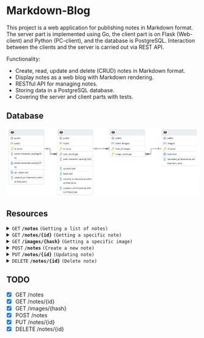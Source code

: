 # Markdown-Blog

This project is a web application for publishing notes in Markdown format. The server part is implemented using Go, the client part is on Flask (Web-client) and Python (PC-client), and the database is PostgreSQL. Interaction between the clients and the server is carried out via REST API.

Functionality:

- Create, read, update and delete (CRUD) notes in Markdown format.
- Display notes as a web blog with Markdown rendering.
- RESTful API for managing notes.
- Storing data in a PostgreSQL database.
- Covering the server and client parts with tests.

## Database

![DB_schema](/database/schema.png)

## Resources

<details>
<summary><code>GET</code> <code><b>/notes</b></code> <code>(Getting a list of notes)</code></summary>

#### Request

```bash
curl -X GET http://localhost:8080/notes \
     -H "API_TOKEN_FORMAT: ^[a-zA-Z0-9]{64}$"
```

#### Response

```json
[
    {
        "id": 1,
        "path": "file_path/file_name_1.md",
        "hash": "hash sha256"
    },
    {
        "id": 2,
        "path": "file_path/file_name_2.md",
        "hash": "hash sha256"
    }
]
```

</details>

<details>
<summary><code>GET</code> <code><b>/notes/{id}</b></code> <code>(Getting a specific note)</code></summary>

#### Request

```bash
curl -X GET http://localhost:8080/notes/{id} \
     -H "API_TOKEN_FORMAT: ^[a-zA-Z0-9]{64}$" \
     -H "MD_CONTENT: true"
```

#### Response

```json
{
  "id": 55,
  "user_id": 2,
  "path": "test/dir1/note_35.md",
  "content": "<h1>Markdown-Blog Test</h1>\n<p>This is a test Markdown note for the Markdown-Blog project.</p>\n",
  "hash": "a39ba3c297f2962cc3de34dffe3aab0f59998d0998c0c822ff1777ad991358ce",
  "created_at": "2025-03-24T14:23:24.605343Z",
  "updated_at": "2025-03-24T14:23:24.605343Z",
  "content_md": "Markdown content"
}
```

</details>

<details>
<summary><code>GET</code> <code><b>/images/{hash}</b></code> <code>(Getting a specific image)</code></summary>

#### Request

```bash
curl -X GET http://localhost:8080/images/{hash} \
     -H "API_TOKEN_FORMAT: ^[a-zA-Z0-9]{64}$" \
```

#### Response

```http
HTTP/1.1 200 OK
Content-Type: image/jpeg
Content-Length: 13422
```

</details>

<details>
<summary><code>POST</code> <code><b>/notes</b></code> <code>(Create a new note)</code></summary>

#### Request

```bash
curl -X POST http://localhost:8080/notes \
     -H "API_TOKEN_FORMAT: ^[a-zA-Z0-9]{64}$" \
     -H "Content-Type: multipart/form-data" \
     -F "metadata={
         \"path\": \"notes/note1.md\",
         \"images\": [
             {\"path\": \"images/img1.jpg\"},
             {\"path\": \"images/img2.jpg\"}
         ]
     };type=application/json" \
     -F "markdown=@note1.md" \
     -F "image=@img1.jpg" \
     -F "image=@img2.jpg"


```

#### Response

```json
{
  "markdown_path": "test/dir1/note_1.md",
  "message": "Upload successful",
  "note_id": 56,
  "saved_images": [
    "fennec.jpg"
  ],
  "saved_note": "test.md"
}
```

</details>

<details>
<summary><code>PUT</code> <code><b>/notes/{id}</b></code> <code>(Updating note)</code></summary>

#### Request

```bash
curl -X PUT http://localhost:8080/notes/{id} \
     -H "API_TOKEN_FORMAT: ^[a-zA-Z0-9]{64}$" \
     -H "Content-Type: application/json" \
     -d '{
           "path": "file_path/file_name.md",
           "content": "md_text"
         }'
```

#### Response

```json
{
  "markdown_path": "test/dir1/note.md",
  "message": "Update successful",
  "saved_images": null,
  "saved_note": "note.md"
}
```

</details>

<details>
<summary><code>DELETE</code> <code><b>/notes/{id}</b></code> <code>(Delete note)</code></summary>

#### Request

```bash
curl -X DELETE http://localhost:8080/notes/{id} \
     -H "API_TOKEN_FORMAT: ^[a-zA-Z0-9]{64}$" \
```

#### Response

```json
{
    "path": "file_path/file_name.md"
}
```

</details>

## TODO

- [x] GET /notes
- [x] GET /notes/{id}
- [x] GET /images/{hash}
- [x] POST /notes
- [x] PUT /notes/{id}
- [x] DELETE /notes/{id}

